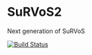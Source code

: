 # SuRVoS2
Next generation of SuRVoS


[![Build Status](https://travis-ci.org/DiamondLightSource/SuRVoS2.svg?branch=master)](https://travis-ci.org/DiamondLightSource/SuRVoS2)
